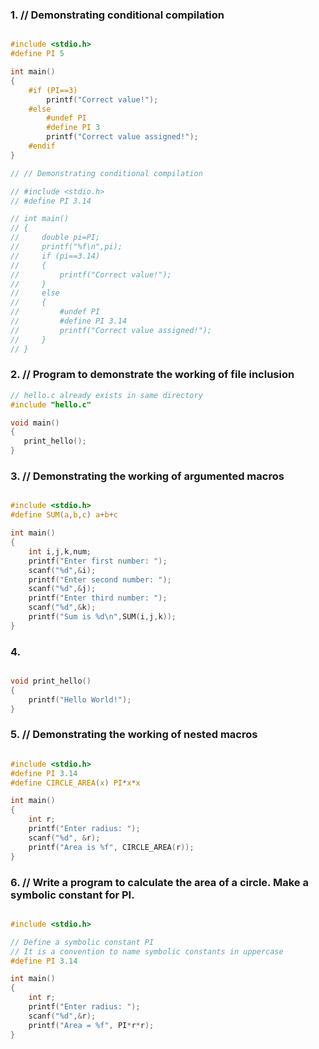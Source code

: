 ### 1. // Demonstrating conditional compilation
```c

#include <stdio.h>
#define PI 5

int main()
{
    #if (PI==3)
        printf("Correct value!");
    #else
        #undef PI
        #define PI 3
        printf("Correct value assigned!");
    #endif
}

// // Demonstrating conditional compilation

// #include <stdio.h>
// #define PI 3.14

// int main()
// {
//     double pi=PI;
//     printf("%f\n",pi);
//     if (pi==3.14)
//     {
//         printf("Correct value!");
//     }
//     else
//     {
//         #undef PI
//         #define PI 3.14
//         printf("Correct value assigned!");
//     }
// }

```

### 2. // Program to demonstrate the working of file inclusion 
```c
// hello.c already exists in same directory
#include "hello.c"

void main()
{
   print_hello();
}
```

### 3. // Demonstrating the working of argumented macros
```c

#include <stdio.h>
#define SUM(a,b,c) a+b+c

int main()
{
    int i,j,k,num;
    printf("Enter first number: ");
    scanf("%d",&i);
    printf("Enter second number: ");
    scanf("%d",&j);
    printf("Enter third number: ");
    scanf("%d",&k);
    printf("Sum is %d\n",SUM(i,j,k));
}
```

### 4.
```c

void print_hello()
{
    printf("Hello World!");
}

```

### 5. // Demonstrating the working of nested macros
```c

#include <stdio.h>
#define PI 3.14
#define CIRCLE_AREA(x) PI*x*x

int main()
{
    int r;
    printf("Enter radius: ");
    scanf("%d", &r);
    printf("Area is %f", CIRCLE_AREA(r));
}
```

### 6. // Write a program to calculate the area of a circle. Make a symbolic constant for PI.
```c

#include <stdio.h>

// Define a symbolic constant PI
// It is a convention to name symbolic constants in uppercase
#define PI 3.14 

int main()
{
    int r;
    printf("Enter radius: ");
    scanf("%d",&r);
    printf("Area = %f", PI*r*r);
}
```

